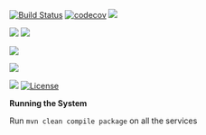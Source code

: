 
[![Build Status](https://travis-ci.org/stackroute/ibm-wave3-quizify.svg?branch=master)](https://travis-ci.org/stackroute/ibm-wave3-quizify)
[![codecov](https://codecov.io/gh/stackroute/ibm-wave3-quizify/branch/master/graph/badge.svg)](https://codecov.io/gh/stackroute/ibm-wave3-quizify)
![](https://img.shields.io/codecov/c/github/stackroute/ibm-wave3-quizify.svg?style=flat)

![](https://img.shields.io/snyk/vulnerabilities/github/stackroute/ibm-wave3-quizify.svg?style=popout)
![](https://img.shields.io/github/issues/stackroute/ibm-wave3-quizify.svg?style=popout)

![](https://img.shields.io/github/contributors/stackroute/ibm-wave3-quizify.svg?style=popout)

![](https://img.shields.io/github/last-commit/stackroute/ibm-wave3-quizify.svg?style=popout)

![](https://img.shields.io/github/repo-size/stackroute/ibm-wave3-quizify.svg?style=popout)
[![License](https://img.shields.io/badge/License-Apache%202.0-blue.svg)](https://opensource.org/licenses/Apache-2.0)

****Running the System****

Run ```mvn clean compile package``` on all the services
